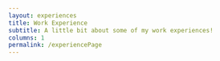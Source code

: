 ```yaml
---
layout: experiences
title: Work Experience
subtitle: A little bit about some of my work experiences!
columns: 1
permalink: /experiencePage
---
```

